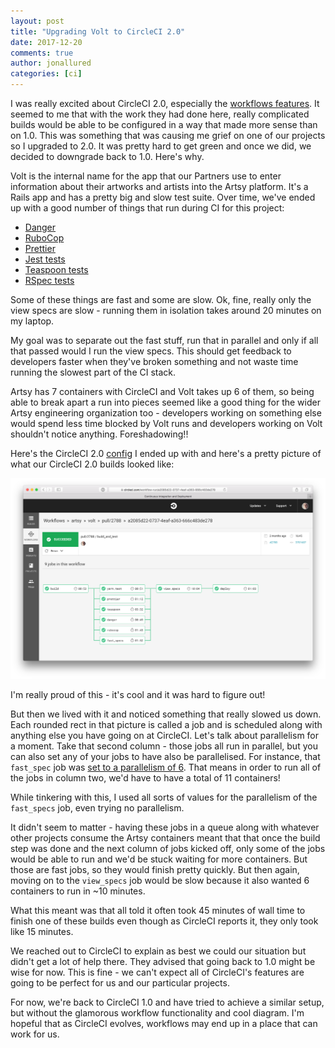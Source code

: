 ```yaml
---
layout: post
title: "Upgrading Volt to CircleCI 2.0"
date: 2017-12-20
comments: true
author: jonallured
categories: [ci]
---
```

I was really excited about CircleCI 2.0, especially the [workflows
features][workflows]. It seemed to me that with the work they had done here,
really complicated builds would be able to be configured in a way that made more
sense than on 1.0. This was something that was causing me grief on one of our
projects so I upgraded to 2.0. It was pretty hard to get green and once we did,
we decided to downgrade back to 1.0. Here's why.

[workflows]: https://circleci.com/docs/2.0/workflows/

Volt is the internal name for the app that our Partners use to enter information
about their artworks and artists into the Artsy platform. It's a Rails app and
has a pretty big and slow test suite. Over time, we've ended up with a good
number of things that run during CI for this project:

* [Danger][]
* [RuboCop][]
* [Prettier][]
* [Jest tests][Jest]
* [Teaspoon tests][Teaspoon]
* [RSpec tests][RSpec]

[Danger]: http://danger.systems/
[RuboCop]: http://rubocop.readthedocs.io/
[Prettier]: https://prettier.io/
[Jest]: https://facebook.github.io/jest/
[Teaspoon]: https://github.com/jejacks0n/teaspoon
[RSpec]: http://rspec.info/

Some of these things are fast and some are slow. Ok, fine, really only the view
specs are slow - running them in isolation takes around 20 minutes on my laptop.

My goal was to separate out the fast stuff, run that in parallel and only if all
that passed would I run the view specs. This should get feedback to developers
faster when they've broken something and not waste time running the slowest part
of the CI stack.

Artsy has 7 containers with CircleCI and Volt takes up 6 of them, so being able
to break apart a run into pieces seemed like a good thing for the wider Artsy
engineering organization too - developers working on something else would spend
less time blocked by Volt runs and developers working on Volt shouldn't notice
anything. Foreshadowing!!

Here's the CircleCI 2.0 [config][] I ended up with and here's a pretty picture
of what our CircleCI 2.0 builds looked like:

[config]: https://gist.github.com/jonallured/45032779506138186973af7cb94b5363

![/images/circle-two-oh/volt-circle-two-workflow.png](/images/circle-two-oh/volt-circle-two-workflow.png)

I'm really proud of this - it's cool and it was hard to figure out!

But then we lived with it and noticed something that really slowed us down. Each
rounded rect in that picture is called a job and is scheduled along with
anything else you have going on at CircleCI. Let's talk about parallelism for a
moment. Take that second column - those jobs all run in parallel, but you can
also set any of your jobs to have also be parallelised. For instance, that
`fast_spec` job was [set to a parallelism of 6][fast_specs]. That means in order
to run all of the jobs in column two, we'd have to have a total of 11
containers!

[fast_specs]: https://gist.github.com/jonallured/45032779506138186973af7cb94b5363#file-config-yml-L114

While tinkering with this, I used all sorts of values for the parallelism of the
`fast_specs` job, even trying no parallelism.

It didn't seem to matter - having these jobs in a queue along with whatever
other projects consume the Artsy containers meant that that once the build step
was done and the next column of jobs kicked off, only some of the jobs would be
able to run and we'd be stuck waiting for more containers. But those are fast
jobs, so they would finish pretty quickly. But then again, moving on to the
`view_specs` job would be slow because it also wanted 6 containers to run in ~10
minutes.

What this meant was that all told it often took 45 minutes of wall time to
finish one of these builds even though as CircleCI reports it, they only took
like 15 minutes.

We reached out to CircleCI to explain as best we could our situation but didn't
get a lot of help there. They advised that going back to 1.0 might be wise for
now. This is fine - we can't expect all of CircleCI's features are going to be
perfect for us and our particular projects.

For now, we're back to CircleCI 1.0 and have tried to achieve a similar setup,
but without the glamorous workflow functionality and cool diagram. I'm hopeful
that as CircleCI evolves, workflows may end up in a place that can work for us.
